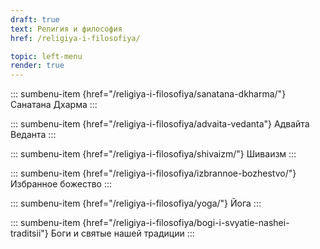 ```yaml
---
draft: true
text: Религия и философия
href: /religiya-i-filosofiya/

topic: left-menu
render: true
---
```


::: sumbenu-item {href="/religiya-i-filosofiya/sanatana-dkharma/"}
Санатана Дхарма
:::

::: sumbenu-item {href="/religiya-i-filosofiya/advaita-vedanta"}
Адвайта Веданта
:::

::: sumbenu-item {href="/religiya-i-filosofiya/shivaizm/"}
Шиваизм
:::

::: sumbenu-item {href="/religiya-i-filosofiya/izbrannoe-bozhestvo/"}
Избранное божество
:::

::: sumbenu-item {href="/religiya-i-filosofiya/yoga/"}
Йога
:::

::: sumbenu-item {href="/religiya-i-filosofiya/bogi-i-svyatie-nashei-traditsii"}
Боги и святые нашей традиции
:::
